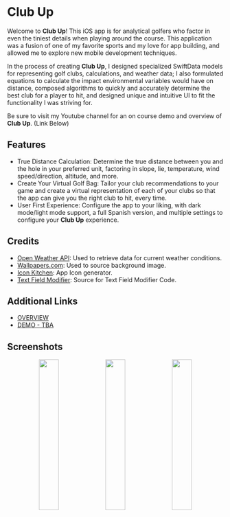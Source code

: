 # Club Up

Welcome to **Club Up**! This iOS app is for analytical golfers who factor in even the tiniest details when playing around the course. This application was a fusion of one of my favorite sports and my love for app building, and allowed me to explore new mobile development techniques.

In the process of creating **Club Up**, I designed specialized SwiftData models for representing golf clubs, calculations, and weather data; I also formulated equations to calculate the impact environmental variables would have on distance, composed algorithms to quickly and accurately determine the best club for a player to hit, and designed unique and intuitive UI to fit the functionality I was striving for.

Be sure to visit my Youtube channel for an on course demo and overview of **Club Up**. (Link Below)


## Features

- True Distance Calculation: Determine the true distance between you and the hole in your preferred unit, factoring in slope, lie, temperature, wind speed/direction, altitude, and more.
- Create Your Virtual Golf Bag: Tailor your club recommendations to your game and create a virtual representation of each of your clubs so that the app can give you the right club to hit, every time.
- User First Experience: Configure the app to your liking, with dark mode/light mode support, a full Spanish version, and multiple settings to configure your **Club Up** experience.

## Credits
- [Open Weather API](https://openweathermap.org/api): Used to retrieve data for current weather conditions.
- [Wallpapers.com](https://wallpapers.com/): Used to source background image.
- [Icon Kitchen](https://icon.kitchen): App Icon generator.
- [Text Field Modifier](https://sanzaru84.medium.com/): Source for Text Field Modifier Code.

## Additional Links
- [OVERVIEW](https://youtu.be/0skt2EpnrE4)
- [DEMO - TBA]()

## Screenshots

<p align="center">
  <img src="https://github.com/phillt3/ClubUp/assets/46726184/712706fb-6146-4845-8ed2-7b59b98f6b39" width="30%">
  <img src="https://github.com/phillt3/ClubUp/assets/46726184/67ce419f-285e-4f1d-80a6-e8e31a97be39" width="30%">
  <img src="https://github.com/phillt3/ClubUp/assets/46726184/cd93a9ee-e477-4d73-b38e-f1cf1111c3bd" width="30%">
</p>




